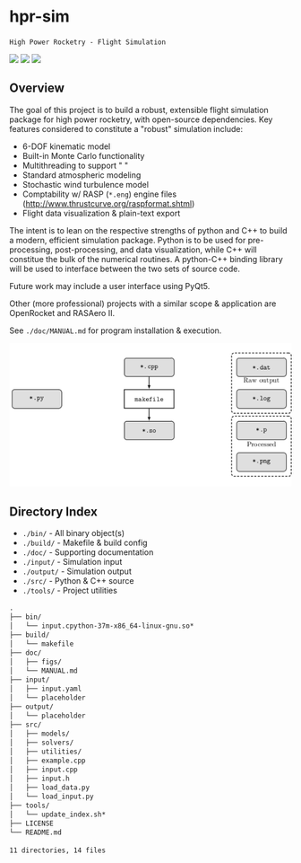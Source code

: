 # hpr-sim

`High Power Rocketry - Flight Simulation`

![](https://img.shields.io/github/license/rdoddanavar/hpr-sim.svg)
![](https://img.shields.io/github/release/rdoddanavar/hpr-sim.svg)
![](https://img.shields.io/github/repo-size/rdoddanavar/hpr-sim.svg)

## Overview

The goal of this project is to build a robust, extensible flight simulation package for high power rocketry, with open-source dependencies. Key features considered to constitute a "robust" simulation include:

 - 6-DOF kinematic model
 - Built-in Monte Carlo functionality
 - Multithreading to support " " 
 - Standard atmospheric modeling
 - Stochastic wind turbulence model
 - Comptability w/ RASP (`*.eng`) engine files (http://www.thrustcurve.org/raspformat.shtml)
 - Flight data visualization & plain-text export

The intent is to lean on the respective strengths of python and C++ to build a modern, efficient simulation package. Python is to be used for pre-processing, post-processing, and data visualization, while C++ will constitue the bulk of the numerical routines. A python-C++ binding library will be used to interface between the two sets of source code. 

Future work may include a user interface using PyQt5.

Other (more professional) projects with a similar scope & application are OpenRocket and RASAero II. 

See `./doc/MANUAL.md` for program installation \& execution.

![](./doc/figs/diagram.png)

## Directory Index

- `./bin/` - All binary object(s)
- `./build/` - Makefile & build config
- `./doc/` - Supporting documentation
- `./input/` - Simulation input
- `./output/` - Simulation output
- `./src/` - Python & C++ source
- `./tools/` - Project utilities


```
.
├── bin/
│   └── input.cpython-37m-x86_64-linux-gnu.so*
├── build/
│   └── makefile
├── doc/
│   ├── figs/
│   └── MANUAL.md
├── input/
│   ├── input.yaml
│   └── placeholder
├── output/
│   └── placeholder
├── src/
│   ├── models/
│   ├── solvers/
│   ├── utilities/
│   ├── example.cpp
│   ├── input.cpp
│   ├── input.h
│   ├── load_data.py
│   └── load_input.py
├── tools/
│   └── update_index.sh*
├── LICENSE
└── README.md

11 directories, 14 files
```
